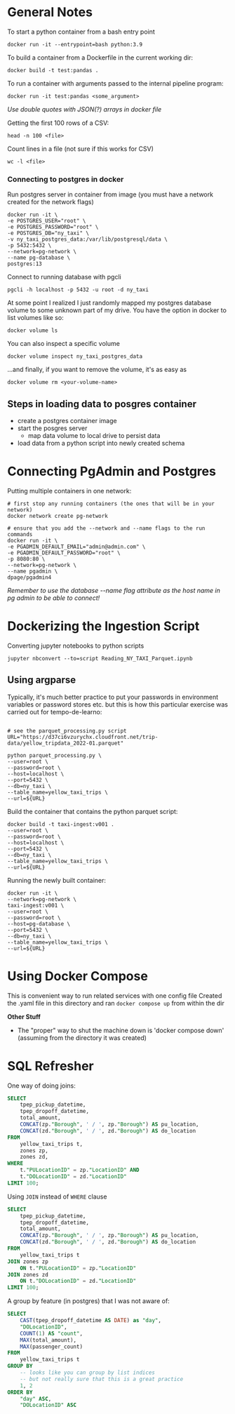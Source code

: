 # General Notes

To start a python container from a bash entry point
```
docker run -it --entrypoint=bash python:3.9
```

To build a container from a Dockerfile in the current working dir:
```
docker build -t test:pandas .
```

To run a container with arguments passed to the internal pipeline program:
```
docker run -it test:pandas <some_argument>
```

*Use double quotes with JSON(?) arrays in docker file*

Getting the first 100 rows of a CSV:
```
head -n 100 <file>
```

Count lines in a file (not sure if this works for CSV)
```
wc -l <file>
```

### Connecting to postgres in docker

Run postgres server in container from image (you must have a network created for the network flags)
```
docker run -it \
-e POSTGRES_USER="root" \
-e POSTGRES_PASSWORD="root" \
-e POSTGRES_DB="ny_taxi" \
-v ny_taxi_postgres_data:/var/lib/postgresql/data \
-p 5432:5432 \
--network=pg-network \
--name pg-database \
postgres:13
```

Connect to running database with pgcli
```
pgcli -h localhost -p 5432 -u root -d ny_taxi
```

At some point I realized I just randomly mapped my postgres database volume to
some unknown part of my drive. You have the option in docker to list volumes like so:
```
docker volume ls
```

You can also inspect a specific volume
```
docker volume inspect ny_taxi_postgres_data
```

...and finally, if you want to remove the volume, it's as easy as
```
docker volume rm <your-volume-name>
```

## Steps in loading data to posgres container
- create a postgres container image
- start the posgres server
    - map data volume to local drive to persist data
- load data from a python script into newly created schema

# Connecting PgAdmin and Postgres
Putting multiple containers in one network:
```
# first stop any running containers (the ones that will be in your network)
docker network create pg-network

# ensure that you add the --network and --name flags to the run commands
docker run -it \
-e PGADMIN_DEFAULT_EMAIL="admin@admin.com" \
-e PGADMIN_DEFAULT_PASSWORD="root" \
-p 8080:80 \
--network=pg-network \
--name pgadmin \
dpage/pgadmin4
```

*Remember to use the database --name flag attribute as the host name in pg admin to be able to connect!*

# Dockerizing the Ingestion Script
Converting jupyter notebooks to python scripts
```
jupyter nbconvert --to=script Reading_NY_TAXI_Parquet.ipynb
```

## Using argparse
Typically, it's much better practice to put your passwords in environment variables or password stores etc. but this is how this particular exercise was carried out for tempo-de-learno:
```

# see the parquet_processing.py script
URL="https://d37ci6vzurychx.cloudfront.net/trip-data/yellow_tripdata_2022-01.parquet"

python parquet_processing.py \
--user=root \
--password=root \
--host=localhost \
--port=5432 \
--db=ny_taxi \
--table_name=yellow_taxi_trips \
--url=${URL}

```

Build the container that contains the python parquet script:
```
docker build -t taxi-ingest:v001 .
--user=root \
--password=root \
--host=localhost \
--port=5432 \
--db=ny_taxi \
--table_name=yellow_taxi_trips \
--url=${URL}
```

Running the newly built container:
```
docker run -it \
--network=pg-network \
taxi-ingest:v001 \
--user=root \
--password=root \
--host=pg-database \
--port=5432 \
--db=ny_taxi \
--table_name=yellow_taxi_trips \
--url=${URL}
```

# Using Docker Compose
This is convenient way to run related services with one config file
Created the .yaml file in this directory and ran `docker compose up` from within the dir

**Other Stuff**
- The "proper" way to shut the machine down is 'docker compose down' (assuming from the directory it was created)


# SQL Refresher
One way of doing joins:

```SQL
SELECT
    tpep_pickup_datetime,
    tpep_dropoff_datetime,
    total_amount,
    CONCAT(zp."Borough", ' / ', zp."Borough") AS pu_location,
    CONCAT(zd."Borough", ' / ', zd."Borough") AS do_location
FROM
    yellow_taxi_trips t,
    zones zp,
    zones zd,
WHERE
    t."PULocationID" = zp."LocationID" AND
    t."DOLocationID" = zd."LocationID"
LIMIT 100;
```

Using `JOIN` instead of `WHERE` clause

```SQL
SELECT
    tpep_pickup_datetime,
    tpep_dropoff_datetime,
    total_amount,
    CONCAT(zp."Borough", ' / ', zp."Borough") AS pu_location,
    CONCAT(zd."Borough", ' / ', zd."Borough") AS do_location
FROM
    yellow_taxi_trips t
JOIN zones zp
	ON t."PULocationID" = zp."LocationID"
JOIN zones zd
    ON t."DOLocationID" = zd."LocationID"
LIMIT 100;
```

A group by feature (in postgres) that I was not aware of:
```SQL
SELECT
    CAST(tpep_dropoff_datetime AS DATE) as "day",
    "DOLocationID",
    COUNT(1) AS "count",
    MAX(total_amount),
    MAX(passenger_count)
FROM
    yellow_taxi_trips t
GROUP BY
    -- looks like you can group by list indices
    -- but not really sure that this is a great practice
    1, 2  
ORDER BY
    "day" ASC,
    "DOLocationID" ASC
```


